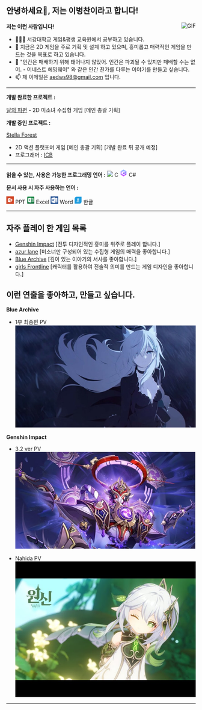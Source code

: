 <h2 title="hehehe"> 안녕하세요👋, 저는 이병찬이라고 합니다!</h2>
 
  <img align="right" alt="GIF" src="https://media.giphy.com/media/LmNwrBhejkK9EFP504/giphy.gif" />


**저는 이런 사람입니다!**

- 👨🏽‍💻 서강대학교 게임&평생 교육원에서 공부하고 있습니다.
- 🌱 지금은 2D 게임을 주로 기획 및 설계 하고 있으며, 흥미롭고 매력적인 게임을 만드는 것을 목표로 하고 있습니다.
- 💬 "인간은 패배하기 위해 태어나지 않았어. 인간은 파괴될 수 있지만 패배할 수는 없어. - 어네스트 헤밍웨이" 와 같은 인간 찬가를 다루는 이야기를 만들고 싶습니다.
- 📫 제 이메일은 [aedws98@gmail.com](mailto:aedws98@gmail.com) 입니다.
  
-----
 **개발 완료한 프로젝트 :**

[달의 파편](https://drive.google.com/file/d/1_F57CeFbwKo_CsG3QpBL20tzLBatSu4G/view?usp=sharing) - 2D 미소녀 수집형 게임 [메인 총괄 기획]

**개발 중인 프로젝트 :**

[Stella Forest]()
- 2D 액션 플랫포머 게임 [메인 총괄 기획] [개발 완료 뒤 공개 예정]
- 프로그래머 : [ICB](https://github.com/ckdqja581592)
</details>    

-----

**읽을 수 있는, 사용은 가능한 프로그래밍 언어 :**   <code><img height="20" src="https://img.icons8.com/nolan/96/c.png"></code> C
 <code><img height="20" src="icon/csharp.png"></code> C#

**문서 사용 시 자주 사용하는 언어 :** 

<code><img height="20" src="icon/PowerPoint.png"></code> PPT <code><img height="20" src="icon/excel.png"></code> Excel
<code><img height="20" src="icon/Word.png"></code> Word
<code><img height="20" src="icon/hanword.png"></code> 한글

-----
## **자주 플레이 한 게임 목록** 

  - [Genshin Impact](https://genshin.hoyoverse.com/ko/home) 
  [전투 디자인적인 흥미를 위주로 플레이 합니다.]
  - [azur lane](https://azurlane.xdg.com/) [미소녀만 구성되어 있는 수집형 게임의 매력을 좋아합니다.]
  - [Blue Archive](https://www.nexongames.co.kr/game/blue_archive.php) [깊이 있는 이야기의 서사를 좋아합니다.]
  - [girls Frontline](https://www.girlsfrontline.co.kr/) [캐릭터를 활용하여 전술적 의미를 만드는 게임 디자인을 좋아합니다.]


## **이런 연출을 좋아하고, 만들고 싶습니다.**

**Blue Archive**  
- 1부 최종편 PV
[![icon/blue.png](icon/blue.png)](https://www.youtube.com/watch?v=kbnfrvrhv0M&ab_channel=%EB%B8%94%EB%A3%A8%EC%95%84%EC%B9%B4%EC%9D%B4%EB%B8%8C)  

**Genshin Impact**
- 3.2 ver PV  
[![icon/3.2pv.png](icon/3.2pv.png)](https://www.youtube.com/watch?app=desktop&v=4L5xmU_8Y5w&ab_channel=%EC%9B%90%EC%8B%A0)    

- Nahida PV  
[![icon/nahida_pv.jpg](icon/nahida_pv.jpg)](https://www.youtube.com/watch?app=desktop&v=PjjBCKzD9LE&ab_channel=%EC%9B%90%EC%8B%A0)  

-----
